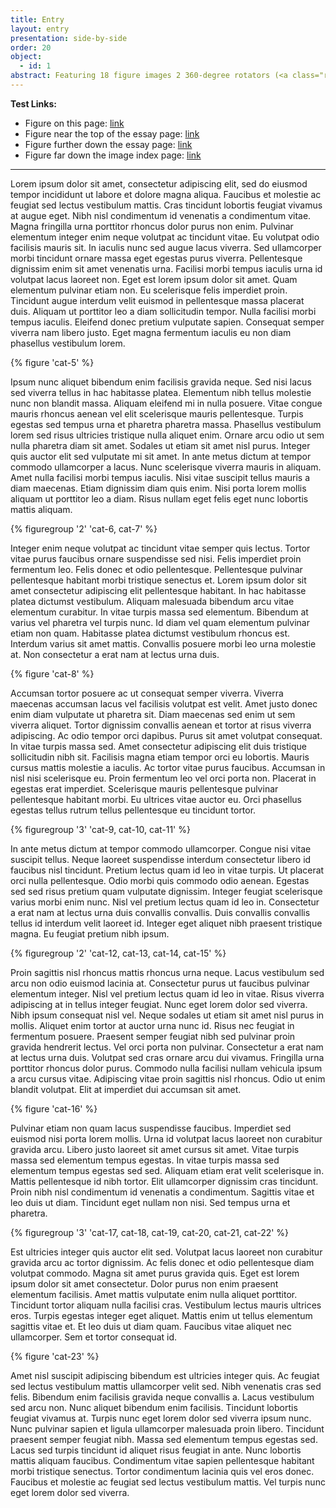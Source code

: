 ```yaml
---
title: Entry
layout: entry
presentation: side-by-side
order: 20
object:
  - id: 1
abstract: Featuring 18 figure images 2 360-degree rotators (<a class="ref" data-annotation-ids="" data-figure-id="cat-40-360">Cat. 40</a> and <a class="ref" data-annotation-ids="" data-figure-id="cat-51-360">51</a>) in the lightbox, and 20 images in the text.
---
```


**Test Links:**

- Figure on this page: [link](#cat-16)
- Figure near the top of the essay page: [link](/essay/#cat-4)
- Figure further down the essay page: [link](/essay/#cat-32)
- Figure far down the image index page: [link](/image-index/#lamp-448)

--- 

Lorem ipsum dolor sit amet, consectetur adipiscing elit, sed do eiusmod tempor incididunt ut labore et dolore magna aliqua. Faucibus et molestie ac feugiat sed lectus vestibulum mattis. Cras tincidunt lobortis feugiat vivamus at augue eget. Nibh nisl condimentum id venenatis a condimentum vitae. Magna fringilla urna porttitor rhoncus dolor purus non enim. Pulvinar elementum integer enim neque volutpat ac tincidunt vitae. Eu volutpat odio facilisis mauris sit. In iaculis nunc sed augue lacus viverra. Sed ullamcorper morbi tincidunt ornare massa eget egestas purus viverra. Pellentesque dignissim enim sit amet venenatis urna. Facilisi morbi tempus iaculis urna id volutpat lacus laoreet non. Eget est lorem ipsum dolor sit amet. Quam elementum pulvinar etiam non. Eu scelerisque felis imperdiet proin. Tincidunt augue interdum velit euismod in pellentesque massa placerat duis. Aliquam ut porttitor leo a diam sollicitudin tempor. Nulla facilisi morbi tempus iaculis. Eleifend donec pretium vulputate sapien. Consequat semper viverra nam libero justo. Eget magna fermentum iaculis eu non diam phasellus vestibulum lorem.

{% figure 'cat-5' %}

Ipsum nunc aliquet bibendum enim facilisis gravida neque. Sed nisi lacus sed viverra tellus in hac habitasse platea. Elementum nibh tellus molestie nunc non blandit massa. Aliquam eleifend mi in nulla posuere. Vitae congue mauris rhoncus aenean vel elit scelerisque mauris pellentesque. Turpis egestas sed tempus urna et pharetra pharetra massa. Phasellus vestibulum lorem sed risus ultricies tristique nulla aliquet enim. Ornare arcu odio ut sem nulla pharetra diam sit amet. Sodales ut etiam sit amet nisl purus. Integer quis auctor elit sed vulputate mi sit amet. In ante metus dictum at tempor commodo ullamcorper a lacus. Nunc scelerisque viverra mauris in aliquam. Amet nulla facilisi morbi tempus iaculis. Nisi vitae suscipit tellus mauris a diam maecenas. Etiam dignissim diam quis enim. Nisi porta lorem mollis aliquam ut porttitor leo a diam. Risus nullam eget felis eget nunc lobortis mattis aliquam.

{% figuregroup '2' 'cat-6, cat-7' %}

Integer enim neque volutpat ac tincidunt vitae semper quis lectus. Tortor vitae purus faucibus ornare suspendisse sed nisi. Felis imperdiet proin fermentum leo. Felis donec et odio pellentesque. Pellentesque pulvinar pellentesque habitant morbi tristique senectus et. Lorem ipsum dolor sit amet consectetur adipiscing elit pellentesque habitant. In hac habitasse platea dictumst vestibulum. Aliquam malesuada bibendum arcu vitae elementum curabitur. In vitae turpis massa sed elementum. Bibendum at varius vel pharetra vel turpis nunc. Id diam vel quam elementum pulvinar etiam non quam. Habitasse platea dictumst vestibulum rhoncus est. Interdum varius sit amet mattis. Convallis posuere morbi leo urna molestie at. Non consectetur a erat nam at lectus urna duis.

{% figure 'cat-8' %}

Accumsan tortor posuere ac ut consequat semper viverra. Viverra maecenas accumsan lacus vel facilisis volutpat est velit. Amet justo donec enim diam vulputate ut pharetra sit. Diam maecenas sed enim ut sem viverra aliquet. Tortor dignissim convallis aenean et tortor at risus viverra adipiscing. Ac odio tempor orci dapibus. Purus sit amet volutpat consequat. In vitae turpis massa sed. Amet consectetur adipiscing elit duis tristique sollicitudin nibh sit. Facilisis magna etiam tempor orci eu lobortis. Mauris cursus mattis molestie a iaculis. Ac tortor vitae purus faucibus. Accumsan in nisl nisi scelerisque eu. Proin fermentum leo vel orci porta non. Placerat in egestas erat imperdiet. Scelerisque mauris pellentesque pulvinar pellentesque habitant morbi. Eu ultrices vitae auctor eu. Orci phasellus egestas tellus rutrum tellus pellentesque eu tincidunt tortor.

{% figuregroup '3' 'cat-9, cat-10, cat-11' %}

In ante metus dictum at tempor commodo ullamcorper. Congue nisi vitae suscipit tellus. Neque laoreet suspendisse interdum consectetur libero id faucibus nisl tincidunt. Pretium lectus quam id leo in vitae turpis. Ut placerat orci nulla pellentesque. Odio morbi quis commodo odio aenean. Egestas sed sed risus pretium quam vulputate dignissim. Integer feugiat scelerisque varius morbi enim nunc. Nisl vel pretium lectus quam id leo in. Consectetur a erat nam at lectus urna duis convallis convallis. Duis convallis convallis tellus id interdum velit laoreet id. Integer eget aliquet nibh praesent tristique magna. Eu feugiat pretium nibh ipsum.

{% figuregroup '2' 'cat-12, cat-13, cat-14, cat-15' %}

Proin sagittis nisl rhoncus mattis rhoncus urna neque. Lacus vestibulum sed arcu non odio euismod lacinia at. Consectetur purus ut faucibus pulvinar elementum integer. Nisl vel pretium lectus quam id leo in vitae. Risus viverra adipiscing at in tellus integer feugiat. Nunc eget lorem dolor sed viverra. Nibh ipsum consequat nisl vel. Neque sodales ut etiam sit amet nisl purus in mollis. Aliquet enim tortor at auctor urna nunc id. Risus nec feugiat in fermentum posuere. Praesent semper feugiat nibh sed pulvinar proin gravida hendrerit lectus. Vel orci porta non pulvinar. Consectetur a erat nam at lectus urna duis. Volutpat sed cras ornare arcu dui vivamus. Fringilla urna porttitor rhoncus dolor purus. Commodo nulla facilisi nullam vehicula ipsum a arcu cursus vitae. Adipiscing vitae proin sagittis nisl rhoncus. Odio ut enim blandit volutpat. Elit at imperdiet dui accumsan sit amet.

{% figure 'cat-16' %}

Pulvinar etiam non quam lacus suspendisse faucibus. Imperdiet sed euismod nisi porta lorem mollis. Urna id volutpat lacus laoreet non curabitur gravida arcu. Libero justo laoreet sit amet cursus sit amet. Vitae turpis massa sed elementum tempus egestas. In vitae turpis massa sed elementum tempus egestas sed sed. Aliquam etiam erat velit scelerisque in. Mattis pellentesque id nibh tortor. Elit ullamcorper dignissim cras tincidunt. Proin nibh nisl condimentum id venenatis a condimentum. Sagittis vitae et leo duis ut diam. Tincidunt eget nullam non nisi. Sed tempus urna et pharetra.

{% figuregroup '3' 'cat-17, cat-18, cat-19, cat-20, cat-21, cat-22' %}

Est ultricies integer quis auctor elit sed. Volutpat lacus laoreet non curabitur gravida arcu ac tortor dignissim. Ac felis donec et odio pellentesque diam volutpat commodo. Magna sit amet purus gravida quis. Eget est lorem ipsum dolor sit amet consectetur. Dolor purus non enim praesent elementum facilisis. Amet mattis vulputate enim nulla aliquet porttitor. Tincidunt tortor aliquam nulla facilisi cras. Vestibulum lectus mauris ultrices eros. Turpis egestas integer eget aliquet. Mattis enim ut tellus elementum sagittis vitae et. Et leo duis ut diam quam. Faucibus vitae aliquet nec ullamcorper. Sem et tortor consequat id.

{% figure 'cat-23' %}

Amet nisl suscipit adipiscing bibendum est ultricies integer quis. Ac feugiat sed lectus vestibulum mattis ullamcorper velit sed. Nibh venenatis cras sed felis. Bibendum enim facilisis gravida neque convallis a. Lacus vestibulum sed arcu non. Nunc aliquet bibendum enim facilisis. Tincidunt lobortis feugiat vivamus at. Turpis nunc eget lorem dolor sed viverra ipsum nunc. Nunc pulvinar sapien et ligula ullamcorper malesuada proin libero. Tincidunt praesent semper feugiat nibh. Massa sed elementum tempus egestas sed. Lacus sed turpis tincidunt id aliquet risus feugiat in ante. Nunc lobortis mattis aliquam faucibus. Condimentum vitae sapien pellentesque habitant morbi tristique senectus. Tortor condimentum lacinia quis vel eros donec. Faucibus et molestie ac feugiat sed lectus vestibulum mattis. Vel turpis nunc eget lorem dolor sed viverra.

